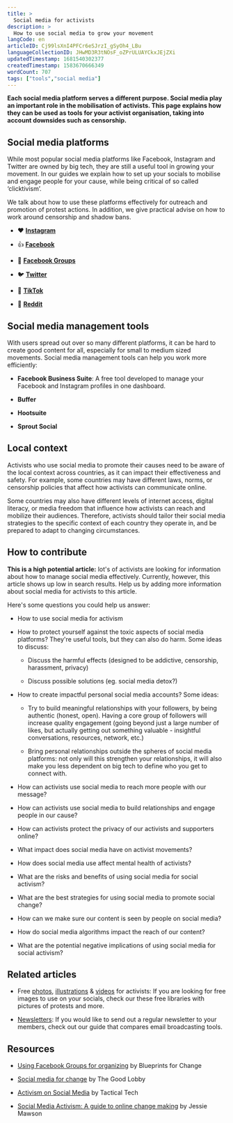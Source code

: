 ```yaml
---
title: >
  Social media for activists
description: >
  How to use social media to grow your movement
langCode: en
articleID: Cj99lsXnI4PFCr6eSJrzI_gSyOh4_LBu
languageCollectionID: JHwMD3R3tNOsF_oZPrULUAYCkxJEjZXi
updatedTimestamp: 1681540302377
createdTimestamp: 1583670666349
wordCount: 707
tags: ["tools","social media"]
---
```


**Each social media platform serves a different purpose. Social media play an important role in the mobilisation of activists. This page explains how they can be used as tools for your activist organisation, taking into account downsides such as censorship.**

## **Social media platforms**

While most popular social media platforms like Facebook, Instagram and Twitter are owned by big tech, they are still a useful tool in growing your movement. In our guides we explain how to set up your socials to mobilise and engage people for your cause, while being critical of so called ‘clicktivism’.

We talk about how to use these platforms effectively for outreach and promotion of protest actions. In addition, we give practical advise on how to work around censorship and shadow bans.

-   ❤️ [**Instagram**](/tools/instagram)
    
-   👍 [**Facebook**](/tools/facebook)
    
-   🙌 [**Facebook Groups**](/tools/facebook-groups)
    
-   🐦 [**Twitter**](/tools/twitter)
    
-   🎸 [**TikTok**](/tools/tiktok)
    
-   🤖 [**Reddit**](/tools/social-media/reddit)
    

## Social media management tools

With users spread out over so many different platforms, it can be hard to create good content for all, especially for small to medium sized movements. Social media management tools can help you work more efficiently:

-   **Facebook Business Suite**: A free tool developed to manage your Facebook and Instagram profiles in one dashboard.
    
-   **Buffer**
    
-   **Hootsuite**
    
-   **Sprout Social**
    

## Local context

Activists who use social media to promote their causes need to be aware of the local context across countries, as it can impact their effectiveness and safety. For example, some countries may have different laws, norms, or censorship policies that affect how activists can communicate online.

Some countries may also have different levels of internet access, digital literacy, or media freedom that influence how activists can reach and mobilize their audiences. Therefore, activists should tailor their social media strategies to the specific context of each country they operate in, and be prepared to adapt to changing circumstances.

## How to contribute

**This is a high potential article:** lot's of activists are looking for information about how to manage social media effectively. Currently, however, this article shows up low in search results. Help us by adding more information about social media for activists to this article.

Here's some questions you could help us answer:

-   How to use social media for activism
    
-   How to protect yourself against the toxic aspects of social media platforms? They're useful tools, but they can also do harm. Some ideas to discuss:
    
    -   Discuss the harmful effects (designed to be addictive, censorship, harassment, privacy)
        
    -   Discuss possible solutions (eg. social media detox?)
        
-   How to create impactful personal social media accounts? Some ideas:
    
    -   Try to build meaningful relationships with your followers, by being authentic (honest, open). Having a core group of followers will increase quality engagement (going beyond just a large number of likes, but actually getting out something valuable - insightful conversations, resources, network, etc.)
        
    -   Bring personal relationships outside the spheres of social media platforms: not only will this strengthen your relationships, it will also make you less dependent on big tech to define who you get to connect with.
        
-   How can activists use social media to reach more people with our message?
    
-   How can activists use social media to build relationships and engage people in our cause?
    
-   How can activists protect the privacy of our activists and supporters online?
    
-   What impact does social media have on activist movements?
    
-   How does social media use affect mental health of activists?
    
-   What are the risks and benefits of using social media for social activism?
    
-   What are the best strategies for using social media to promote social change?
    
-   How can we make sure our content is seen by people on social media?
    
-   How do social media algorithms impact the reach of our content?
    
-   What are the potential negative implications of using social media for social activism?
    

## Related articles

-   Free [photos](/tools/photo-libraries), [illustrations](/tools/vector-libraries) & [videos](/tools/video-libraries) for activists: If you are looking for free images to use on your socials, check our these free libraries with pictures of protests and more.
    
-   [Newsletters](/tools/newsletters): If you would like to send out a regular newsletter to your members, check out our guide that compares email broadcasting tools.
    

## Resources

-   [Using Facebook Groups for organizing](https://blueprintsfc.org/guide/using-facebook-groups-for-organizing/) by Blueprints for Change
    
-   [Social media for change](https://www.thegoodlobby.eu/tool/social-media-for-change/) by The Good Lobby
    
-   [Activism on Social Media](https://ourdataourselves.tacticaltech.org/posts/23_guide_social_media/) by Tactical Tech
    
-   [Social Media Activism: A guide to online change making](https://commonslibrary.org/guide-social-media-activism/) by Jessie Mawson